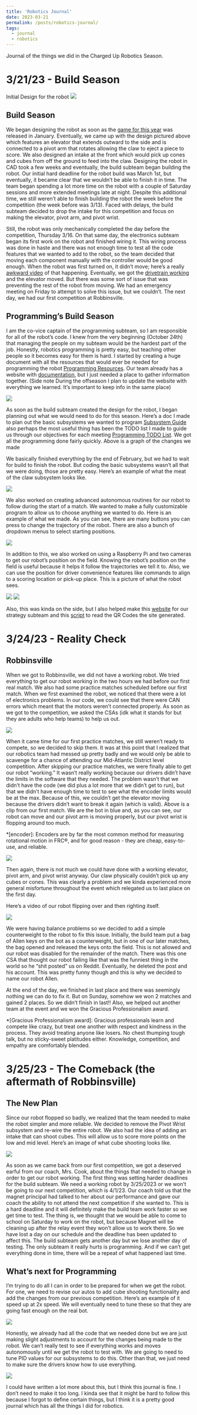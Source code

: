 ```yaml
---
title: 'Robotics Journal'
date: 2023-03-21
permalink: /posts/robotics-journal/
tags:
  - journal
  - robotics
---
```

Journal of the things we did in the Charged Up Robotics Season.

3/21/23 - Build Season
======
Initial Design for the robot
<img src='/images/posts/robotics/image13.png'>

Build Season
-------
We began designing the robot as soon as the [game for this year](https://www.youtube.com/watch?v=0zpflsYc4PA) was released in January. Eventually, we came up with the design pictured above which features an elevator that extends outward to the side and is connected to a pivot arm that rotates allowing the claw to eject a piece to score. We also designed an intake at the front which would pick up cones and cubes from off the ground to feed into the claw. Designing the robot in CAD took a few weeks and eventually, the build subteam began building the robot. Our initial hard deadline for the robot build was March 1st, but eventually, it became clear that we wouldn’t be able to finish it in time. The team began spending a lot more time on the robot with a couple of Saturday sessions and more extended meetings late at night. Despite this additional time, we still weren’t able to finish building the robot the week before the competition (the week before was 3/13). Faced with delays, the build subteam decided to drop the intake for this competition and focus on making the elevator, pivot arm, and pivot wrist. 

Still, the robot was only mechanically completed the day before the competition, Thursday 3/16. On that same day, the electronics subteam began its first work on the robot and finished wiring it. This wiring process was done in haste and there was not enough time to test all the code features that we wanted to add to the robot, so the team decided that moving each component manually with the controller would be good enough. When the robot was first turned on, it didn’t move; here’s a really [awkward video](https://drive.google.com/file/d/10MjgqrIf4_iwp8_K9jkk-W64uzm9BV-n/view?usp=share_link) of that happening.  Eventually, we got the [drivetrain working](https://drive.google.com/file/d/1ZF-Gdotd2PZkRgkY6OZpi7yf4FR1tIcU/view?usp=sharing) and the elevator moved. But there was some sort of issue that was preventing the rest of the robot from moving. We had an emergency meeting on Friday to attempt to solve this issue, but we couldn’t. The next day, we had our first competition at Robbinsville.

Programming’s Build Season
------
I am the co-vice captain of the programming subteam, so I am responsible for all of the robot’s code. I knew from the very beginning (October 24th) that managing the people on my subteam would be the hardest part of the job. Honestly, robotics programming is pretty easy, but teaching other people so it becomes easy for them is hard. I started by creating a huge document with all the resources that would ever be needed for programming the robot [Programming Resources](https://docs.google.com/document/d/1KaAQCZHfttFZk9dY0amIj057UGiLFXdztHYZKqD3VwI/edit#heading=h.8op83lvrsd9). Our team already has a website with [documentation](https://frc1257.github.io/robotics-training/#/), but I just needed a place to gather information together. (Side note During the offseason I plan to update the website with everything we learned. It’s important to keep info in the same place) 

<img src='/images/posts/robotics/image11.png'>

As soon as the build subteam created the design for the robot, I began planning out what we would need to do for this season. Here’s a doc I made to plan out the basic subsystems we wanted to program [Subsystem Guide](https://docs.google.com/document/d/1bjx53oYOKt6_3epfSJThbfDca2tzqah9jR-95VM3sKE/edit?usp=sharing) also perhaps the most useful thing has been the TODO list I made to guide us through our objectives for each meeting [Programming TODO List](https://docs.google.com/document/d/1TSDPyOiz-I9v3jUPU4W0HA2auuR9z_ARn48d7Ad-H44/edit?usp=sharing). We got all the programming done fairly quickly. Above is a graph of the changes we made 

We basically finished everything by the end of February, but we had to wait for build to finish the robot. But coding the basic subsystems wasn’t all that we were doing, those are pretty easy. Here’s an example of what the meat of the claw subsystem looks like.

<img src='/images/posts/robotics/image6.png'>

We also worked on creating advanced autonomous routines for our robot to follow during the start of a match. We wanted to make a fully customizable program to allow us to choose anything we wanted to do. Here is an example of what we made. As you can see, there are many buttons you can press to change the trajectory of the robot. There are also a bunch of dropdown menus to select starting positions. 

<img src='/images/posts/robotics/image1.png'>

In addition to this, we also worked on using a Raspberry Pi and two cameras to get our robot’s position on the field. Knowing the robot’s position on the field is useful because it helps it follow the trajectories we tell it to. Also, we can use the position for driver convenience features like commands to align to a scoring location or pick-up place. This is a picture of what the robot sees. 

<img src='/images/posts/robotics/image8.png'>
<img src='/images/posts/robotics/image12.png'>

Also, this was kinda on the side, but I also helped make this [website](https://akeboss-tech.github.io/BootstrapStrategyApp/) for our strategy subteam and this [script](https://replit.com/@AkashDubey/StratScanner) to read the QR Codes the site generated.

3/24/23 - Reality Check
=======
Robbinsville
-------

When we got to Robbinsville, we did not have a working robot. We tried everything to get our robot working in the two hours we had before our first real match. We also had some practice matches scheduled before our first match. When we first examined the robot, we noticed that there were a lot of electronics problems. In our code, we could see that there were CAN errors which meant that the motors weren’t connected properly. As soon as we got to the competition, we asked the CSAs (idk what it stands for but they are adults who help teams) to help us out.

<img src='/images/posts/robotics/image9.png'>

When it came time for our first practice matches, we still weren’t ready to compete, so we decided to skip them. It was at this point that I realized that our robotics team had messed up pretty badly and we would only be able to scavenge for a chance of attending our Mid-Atlantic District level competition. After skipping our practice matches, we were finally able to get our robot “working.” It wasn’t really working because our drivers didn’t have the limits in the software that they needed. The problem wasn’t that we didn’t have the code (we did plus a lot more that we didn’t get to run), but that we didn’t have enough time to test to see what the encoder limits would be at the max. Because of this, we couldn’t get the elevator moving because the drivers didn’t want to break it again (which is valid). Above is a clip from our first match. We are the bot in blue and, as you can see, our robot can move and our pivot arm is moving properly, but our pivot wrist is flopping around too much.

*[encoder]: Encoders are by far the most common method for measuring rotational motion in FRC®, and for good reason - they are cheap, easy-to-use, and reliable.

<img src='/images/posts/robotics/image5.gif'>

Then again, there is not much we could have done with a working elevator, pivot arm, and pivot wrist anyway. Our claw physically couldn’t pick up any cubes or cones. This was clearly a problem and we kinda experienced more general misfortune throughout the event which relegated us to last place on the first day.

Here’s a video of our robot flipping over and then righting itself. 

<img src='/images/posts/robotics/image4.gif'>

We were having balance problems so we decided to add a simple counterweight to the robot to fix this issue. Initially, the build team put a bag of Allen keys on the bot as a counterweight, but in one of our later matches, the bag opened and released the keys onto the field. This is not allowed and our robot was disabled for the remainder of the match. There was this one CSA that thought our robot failing like that was the funniest thing in the world so he “shit posted” us on Reddit. Eventually, he deleted the post and his account. This was pretty funny though and this is why we decided to name our robot Allen. 

At the end of the day, we finished in last place and there was seemingly nothing we can do to fix it. But on Sunday, somehow we won 2 matches and gained 2 places. So we didn’t finish in last!! Also, we helped out another team at the event and we won the Gracious Professionalism award. 

*[Gracious Professionalism award]: Gracious professionals learn and compete like crazy, but treat one another with respect and kindness in the process. They avoid treating anyone like losers. No chest thumping tough talk, but no sticky-sweet platitudes either. Knowledge, competition, and empathy are comfortably blended.

3/25/23 - The Comeback (the aftermath of Robbinsville)
=======
The New Plan
-------
Since our robot flopped so badly, we realized that the team needed to make the robot simpler and more reliable. We decided to remove the Pivot Wrist subsystem and re-wire the entire robot. We also had the idea of adding an intake that can shoot cubes. This will allow us to score more points on the low and mid level. Here’s an image of what cube shooting looks like.

<img src='/images/posts/robotics/image3.png'>

As soon as we came back from our first competition, we got a deserved earful from our coach, Mrs. Cook, about the things that needed to change in order to get our robot working. The first thing was setting harder deadlines for the build subteam. We need a working robot by 3/25/2023 or we won’t be going to our next competition, which is 4/1/23. Our coach told us that the magnet principal had talked to her about our performance and gave our coach the ability to not attend the next competition if she wanted to. This is a hard deadline and it will definitely make the build team work faster so we get time to test. 
The thing is, we thought that we would be able to come to school on Saturday to work on the robot, but because Magnet will be cleaning up after the relay event they won’t allow us to work there. So we have lost a day on our schedule and the deadline has been updated to affect this. The build subteam gets another day but we lose another day of testing. The only subteam it really hurts is programming. And if we can’t get everything done in time, there will be a repeat of what happened last time.

What’s next for Programming
-------
I’m trying to do all I can in order to be prepared for when we get the robot. For one, we need to revise our autos to add cube shooting functionality and add the changes from our previous competition. Here’s an example of it speed up at 2x speed. We will eventually need to tune these so that they are going fast enough on the real bot. 

<img src='/images/posts/robotics/image10.gif'>

Honestly, we already had all the code that we needed done but we are just making slight adjustments to account for the changes being made to the robot. We can’t really test to see if everything works and moves autonomously until we get the robot to test with. We are going to need to tune PID values for our subsystems to do this. Other than that, we just need to make sure the drivers know how to use everything. 

<img src='/images/posts/robotics/image2.png'>

I could have written a lot more about this, but I think this journal is fine. I don’t need to make it too long. I kinda see that it might be hard to follow this because I forgot to define certain things, but I think it is a pretty good journal which has all the things I did for robotics.
